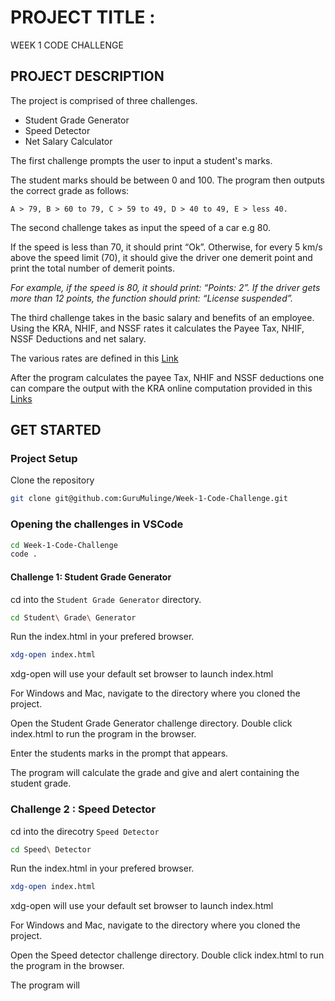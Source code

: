 # PROJECT TITLE : 
WEEK 1 CODE CHALLENGE

## PROJECT DESCRIPTION
The project is comprised of three challenges.
- Student Grade Generator
- Speed Detector 
- Net Salary Calculator

The first challenge prompts the user to input a student's marks. 

The student marks should be between 0 and 100. The program then outputs the correct grade as follows: 

``A > 79, B > 60 to 79, C > 59 to 49, D > 40 to 49, E > less 40. ``

The second challenge takes as input the speed of a car e.g 80. 

If the speed is less than 70, it should print “Ok”. Otherwise, for every 5 km/s above the speed limit (70), it should give the driver one demerit point and print the total number of demerit points.

*For example, if the speed is 80, it should print: “Points: 2”. If the driver gets more than 12 points, the function should print: “License suspended”.*

The third challenge takes in the basic salary and benefits of an employee. Using the KRA, NHIF, and NSSF rates it calculates the Payee Tax, NHIF, NSSF Deductions and net salary.

The various rates are defined in this <a href="https://www.aren.co.ke/payroll/taxrates.htm" target="_blank"> Link</a>

After the program calculates the payee Tax, NHIF and NSSF deductions one can compare the output with the KRA online computation provided in this <a href="https://www.kra.go.ke/en/individual/calculate-tax/calculating-tax/paye" target="_blank">Links</a>




## GET STARTED
### Project Setup
Clone the repository
````bash
git clone git@github.com:GuruMulinge/Week-1-Code-Challenge.git
````

### Opening the challenges in VSCode
````bash
cd Week-1-Code-Challenge
code .
````

#### Challenge 1: Student Grade Generator 
cd into the ``Student Grade Generator`` directory.
````bash
cd Student\ Grade\ Generator
````

Run the index.html in your prefered browser. 
````bash
xdg-open index.html 
````
xdg-open will use your default set browser to launch index.html

For Windows and Mac, navigate  to the directory where you cloned the project. 

Open the Student Grade Generator challenge directory. Double click index.html to run the program in the browser. 

Enter the students marks in the prompt that appears. 

The program will calculate the grade and give and alert containing the student grade. 

### Challenge 2 : Speed Detector
cd into the direcotry `` Speed Detector  ``
````bash
cd Speed\ Detector
````

Run the index.html in your prefered browser. 
````bash
xdg-open index.html 
````
xdg-open will use your default set browser to launch index.html

For Windows and Mac, navigate  to the directory where you cloned the project. 

Open the Speed detector challenge directory. Double click index.html to run the program in the browser. 

The program will 






